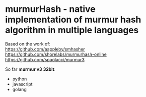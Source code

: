 # murmurHash - native implementation of murmur hash algorithm in multiple languages  

Based on the work of:  
https://github.com/aappleby/smhasher  
https://github.com/shorelabs/murmurhash-online  
https://github.com/spaolacci/murmur3  

So far **murmur v3 32bit**:  
 - python
 - javascript
 - golang
